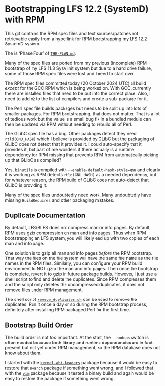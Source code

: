 Bootstrapping LFS 12.2 (SystemD) with RPM
=========================================

This git contains the RPM spec files and text sources/patches not retrievable
easily from a hyperlink for RPM bootstrapping my LFS 12.2 SystemD system.

The is ‘Phase Four’ of [`THE-PLAN.md`](THE-PLAN.md).

Many of the spec files are ported from my previous (incomplete) RPM bootstrap of
my LFS 11.3 SysV Init system but due to a hard drive failure, some of those RPM
spec files were lost and I need to start over.

The RPM spec files committed today (20 October 2024 UTC) all build *except* for
the GCC RPM which is being worked on. With GCC, currently there are installed
files that need to be put into the correct place. Also, I need to add `m2` to
the list of compilers and create a sub-package for it.

The Perl spec file builds packages but needs to be split up into lots of smaller
packages. For RPM bootstrapping, that does not matter. That is a lot of tedious
work but the value is a small bug fix in a bundled module can then be updated
via RPM without needing to rebuild all of Perl.

The GLibC spec file has a bug. Other packages detect they need `rtld(GNU_HASH)`
which I believe is provided by GLibC but the packaging of GLibC does not detect
that it provides it. I could auto-specify that it provides it, but part of me
wonders if there actually is a runtime dependency for RPM missing that prevents
RPM from automatically picking up that GLibC as compiled?

Yes, `binutils` is compiled with `--enable-default-hash-style=gnu` and clearly
it is working as RPM detects `rtld(GNU_HASH)` as a needed dependency, but for
whatever reason, the RPM build of GLibC does not auto-detect that GLibC is
providing it.

Many of the spec files undoubtedly need work. Many undoubtedly have missing
`BuildRequires` and other packaging mistakes.


Duplicate Documentation
-----------------------

By default, LFS/BLFS does not compress man or info pages. By default, RPM uses
gzip compression on man and info pages. Thus when RPM bootstrapping an LFS
system, you will likely end up with two copies of each man and info page.

One solution is to gzip all man and info pages *before* the RPM bootstrap. That
way the files on the file system will have the same file name as the file names
in the RPM files. Similarly, you can configure your RPM build environment to NOT
gzip the man and info pages. Then once the bootstrap is complete, revert it to
gzip in future package builds. However, I just use a shell script to find and
delete the duplicates. Since RPM compresses them and the script only deletes the
uncompressed duplicates, it does not remove files under RPM management.

The shell script [`remove_duplicates.sh`](remove_duplicates.sh) can be used to
remove the duplicates. Run it once a day or so during the RPM bootstrap process,
definitely after installing RPM packaged Perl for the first time.


Bootstrap Build Order
---------------------

The build order is not *too* important. At the start, the `--nodeps` switch is
often needed because both library and runtime dependencies are in fact present
but not yet under RPM management, so the RPM database does not know about them.

I started with the [`kernel-abi-headers`](SPECS/kernel-abi-headers.spec) package
because it would be easy to restore that `noarch` package if something went
wrong, and I followed that with the [`vim`](SPECS/vim.spec) package because it
tested a binary build and again would be easy to restore the package if
something went wrong.

